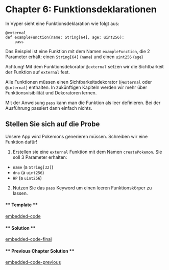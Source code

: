 <!-- Add translation for the following page: https://vyper.fun/#/1/function_declarations
Do NOT change the code below. The below code runs the code editor -->


# Chapter 6: Funktionsdeklarationen

In Vyper sieht eine Funktionsdeklaration wie folgt aus:

```vyper
@external
def exampleFunction(name: String[64], age: uint256):
    pass
```

Das Beispiel ist eine Funktion mit dem Namen `exampleFunction`, die 2 Parameter erhält: einen `String[64]` (`name`) und einen `uint256` (`age`)

Achtung! Mit dem Funktionsdekorator `@external` setzen wir die Sichtbarkeit der Funktion auf `external` fest.

Alle Funktionen müssen einen Sichtbarkeitsdekorator (`@external` oder `@internal`) enthalten. In zukünftigen Kapiteln werden wir mehr über Funktionsvisibilität und Dekoratoren lernen.

Mit der Anweisung `pass` kann man die Funktion als leer definieren. Bei der Ausführung passiert dann einfach nichts.

##  Stellen Sie sich auf die Probe

Unsere App wird Pokemons generieren müssen. Schreiben wir eine Funktion dafür!

1. Erstellen sie eine `external` Funktion mit dem Namen `createPokemon`. Sie soll 3 Parameter erhalten:

  - `name` (a `String[32]`)
  - `dna` (a `uint256`)
  - `HP` (a `uint256`)

2. Nutzen Sie das `pass` Keyword um einen leeren Funktionskörper zu lassen.

<!-- tabs:start -->

#### ** Template **

[embedded-code](../../assets/1/1.6-template-code.vy ':include :type=code embed-template')

#### ** Solution **

[embedded-code-final](../../assets/1/1.6-finished-code.vy ':include :type=code embed-final')

#### ** Previous Chapter Solution **

[embedded-code-previous](../../assets/1/1.5-finished-code.vy ':include :type=code embed-previous')

<!-- tabs:end -->
